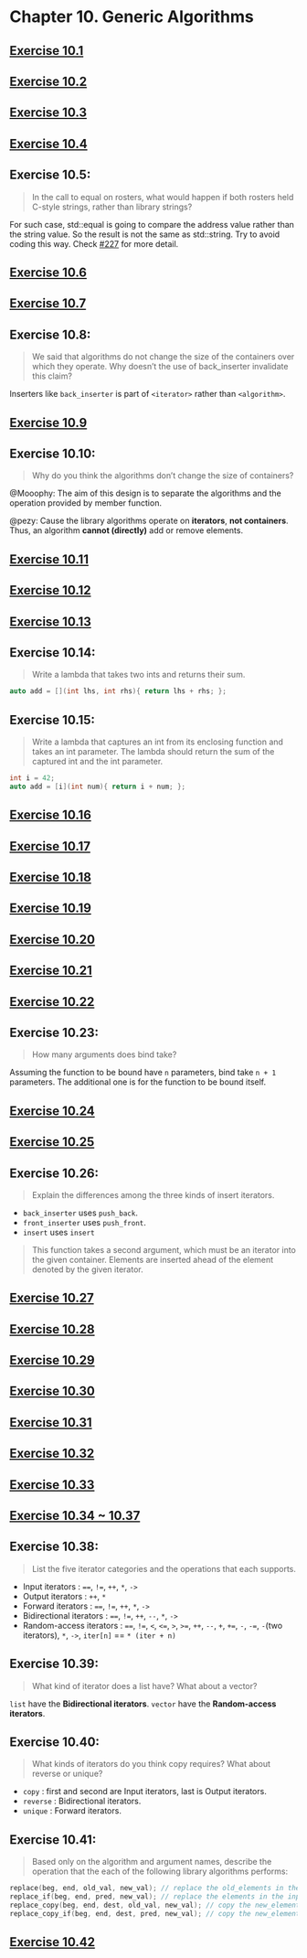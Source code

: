 # Chapter 10. Generic Algorithms

## [Exercise 10.1](ex10_01.cpp)

## [Exercise 10.2](ex10_02.cpp)

## [Exercise 10.3](ex10_03.cpp)

## [Exercise 10.4](ex10_04.cpp)

## Exercise 10.5:

> In the call to equal on rosters, what would happen if both rosters held C-style strings, rather than library strings?

For such case, std::equal is going to compare the address value rather than the string value.
So the result is not the same as std::string. Try to avoid coding this way. Check [#227](https://github.com/Mooophy/Cpp-Primer/issues/227) for more detail.

## [Exercise 10.6](ex10_06.cpp)

## [Exercise 10.7](ex10_07.cpp)

## Exercise 10.8:

> We said that algorithms do not change the size of the containers over which they operate. Why doesn’t the use of back_inserter invalidate this claim?

Inserters like `back_inserter` is part of `<iterator>` rather than `<algorithm>`.

## [Exercise 10.9](ex10_09.cpp)

## Exercise 10.10:

> Why do you think the algorithms don’t change the size of containers?

@Mooophy:
The aim of this design is to separate the algorithms and the operation provided by member function.

@pezy:
Cause the library algorithms operate on **iterators**, **not containers**. Thus, an algorithm **cannot (directly)** add or remove elements.

## [Exercise 10.11](ex10_11.cpp)

## [Exercise 10.12](ex10_12.cpp)

## [Exercise 10.13](ex10_13.cpp)

## Exercise 10.14:

> Write a lambda that takes two ints and returns their sum.

```cpp
auto add = [](int lhs, int rhs){ return lhs + rhs; };
```

## Exercise 10.15:

> Write a lambda that captures an int from its enclosing function and takes an int parameter.
> The lambda should return the sum of the captured int and the int parameter.

```cpp
int i = 42;
auto add = [i](int num){ return i + num; };
```

## [Exercise 10.16](ex10_16.cpp)

## [Exercise 10.17](ex10_17.cpp)

## [Exercise 10.18 ](ex10_18.cpp)

## [Exercise 10.19](ex10_19.cpp)

## [Exercise 10.20 ](ex10_20.cpp)

## [Exercise 10.21](ex10_21.cpp)

## [Exercise 10.22](ex10_22.cpp)

## Exercise 10.23:

> How many arguments does bind take?

Assuming the function to be bound have `n` parameters, bind take `n + 1` parameters.
The additional one is for the function to be bound itself.

## [Exercise 10.24](ex10_24.cpp)

## [Exercise 10.25](ex10_25.cpp)

## Exercise 10.26:

> Explain the differences among the three kinds of insert iterators.

- `back_inserter` uses `push_back`.
- `front_inserter` uses `push_front`.
- `insert` uses `insert`

> This function takes a second argument, which must be an iterator into the given container. Elements are inserted ahead of the element denoted by the given iterator.

## [Exercise 10.27](ex10_27.cpp)

## [Exercise 10.28](ex10_28.cpp)

## [Exercise 10.29](ex10_29.cpp)

## [Exercise 10.30](ex10_30.cpp)

## [Exercise 10.31](ex10_31.cpp)

## [Exercise 10.32](ex10_32.cpp)

## [Exercise 10.33](ex10_33.cpp)

## [Exercise 10.34 ~ 10.37](ex10_34_35_36_37.cpp)

## Exercise 10.38:

> List the five iterator categories and the operations that each supports.

- Input iterators : `==`, `!=`, `++`, `*`, `->`
- Output iterators : `++`, `*`
- Forward iterators : `==`, `!=`, `++`, `*`, `->`
- Bidirectional iterators : `==`, `!=`, `++`, `--`, `*`, `->`
- Random-access iterators : `==`, `!=`, `<`, `<=`, `>`, `>=`, `++`, `--`, `+`, `+=`, `-`, `-=`, `-`(two iterators), `*`, `->`, `iter[n]` == `* (iter + n)`

## Exercise 10.39:

> What kind of iterator does a list have? What about a vector?

`list` have the **Bidirectional iterators**.  `vector` have the **Random-access iterators**.

## Exercise 10.40:

> What kinds of iterators do you think copy requires? What about reverse or unique?

- `copy` : first and second are Input iterators, last is Output iterators.
- `reverse` : Bidirectional iterators.
- `unique` : Forward iterators.

## Exercise 10.41:

> Based only on the algorithm and argument names, describe the operation that the each of the following library algorithms performs:

```cpp
replace(beg, end, old_val, new_val); // replace the old_elements in the input range as new_elements.
replace_if(beg, end, pred, new_val); // replace the elements in the input range which pred is true as new_elements.
replace_copy(beg, end, dest, old_val, new_val); // copy the new_elements which is old_elements in the input range into dest.
replace_copy_if(beg, end, dest, pred, new_val); // copy the new_elements which pred is true in the input range into dest.
```

## [Exercise 10.42](ex10_42.cpp)
